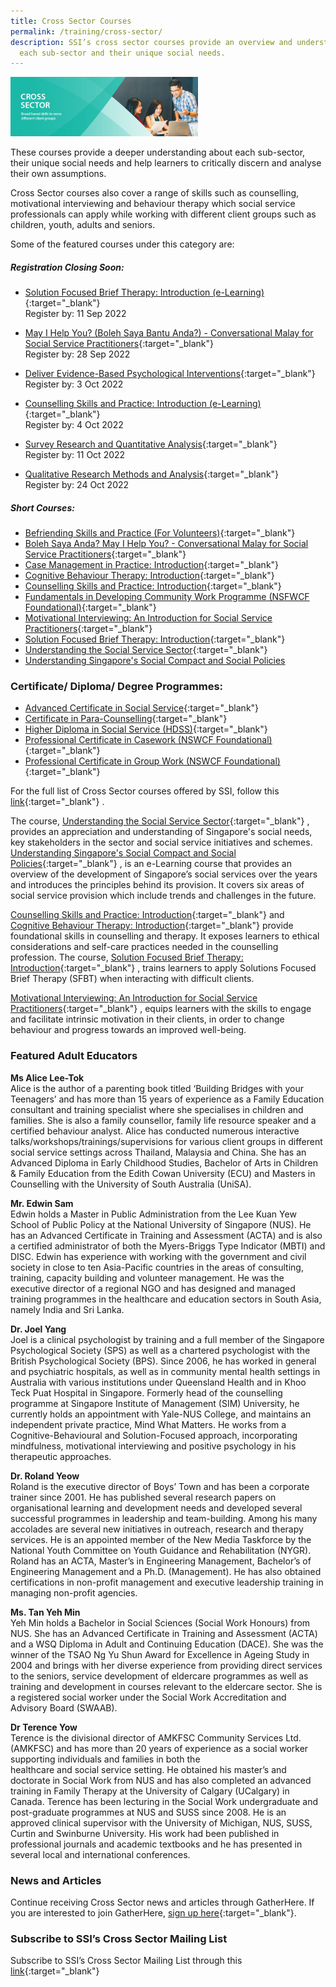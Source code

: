 ```yaml
---
title: Cross Sector Courses
permalink: /training/cross-sector/
description: SSI’s cross sector courses provide an overview and understanding of
  each sub-sector and their unique social needs.
---
```

![Social Service Institute (SSI) Singapore - Counselling, Motivational Interviewing & Behaviour Therapy Courses](/images/training/SSI_header-banner-757-x-239px1.jpg)

These courses provide a deeper understanding about each sub-sector, their unique social needs and help learners to critically discern and analyse their own assumptions.  
  
Cross Sector courses also cover a range of skills such as counselling, motivational interviewing and behaviour therapy which social service professionals can apply while working with different client groups such as children, youth, adults and seniors.  
  
Some of the featured courses under this category are:

##### **Registration Closing Soon:**
-   [Solution Focused Brief Therapy: Introduction (e-Learning)](https://iltms.ssi.gov.sg/registration/#/Course?coursecode=SCRS5279){:target="_blank"} <br> Register by: 11 Sep 2022

-   [May I Help You? (Boleh Saya Bantu Anda?) - Conversational Malay for Social Service Practitioners](https://iltms.ssi.gov.sg/registration/#/Course?coursecode=SCRS5647){:target="_blank"} <br> Register by: 28 Sep 2022
   
-   [Deliver Evidence-Based Psychological Interventions](https://iltms.ssi.gov.sg/registration/#/Course?coursecode=SCRS480){:target="_blank"} <br> Register by: 3 Oct 2022

-   [Counselling Skills and Practice: Introduction (e-Learning)](https://iltms.ssi.gov.sg/registration/#/Course?coursecode=SCRS5229){:target="_blank"} <br> Register by: 4 Oct 2022

-   [Survey Research and Quantitative Analysis](https://iltms.ssi.gov.sg/registration/#/Course?coursecode=NRES5270){:target="_blank"} <br> Register by: 11 Oct 2022

-   [Qualitative Research Methods and Analysis](https://iltms.ssi.gov.sg/registration/#/Course?coursecode=NRES5053){:target="_blank"} <br> Register by: 24 Oct 2022

##### **Short Courses:**

-   [Befriending Skills and Practice (For Volunteers)](https://iltms.ssi.gov.sg/registration/#/Course?coursecode=SVDM5311){:target="_blank"}   
-   [Boleh Saya Anda? May I Help You? - Conversational Malay for Social Service Practitioners](https://iltms.ssi.gov.sg/registration/#/Course?coursecode=SCRS5647){:target="_blank"}   
-   [Case Management in Practice: Introduction](https://iltms.ssi.gov.sg/registration/#/Course?coursecode=SCRS5228){:target="_blank"}   
-   [Cognitive Behaviour Therapy: Introduction](https://iltms.ssi.gov.sg/registration/#/Course?coursecode=SCYF5141){:target="_blank"}   
-   [Counselling Skills and Practice: Introduction](https://iltms.ssi.gov.sg/registration/#/Course?coursecode=SCRS5229){:target="_blank"}   
-   [Fundamentals in Developing Community Work Programme (NSFWCF Foundational)](https://iltms.ssi.gov.sg/registration/#/Course?coursecode=SCET159){:target="_blank"}   
-   [Motivational Interviewing: An Introduction for Social Service Practitioners](https://iltms.ssi.gov.sg/registration/#/Course?coursecode=SCYF5725){:target="_blank"}   
-   [Solution Focused Brief Therapy: Introduction](https://iltms.ssi.gov.sg/registration/#/Course?coursecode=SCRS5279){:target="_blank"}   
-   [Understanding the Social Service Sector](https://iltms.ssi.gov.sg/registration/#/Course?coursecode=SCET6-M){:target="_blank"} 
-  [Understanding Singapore's Social Compact and Social Policies](https://iltms.ssi.gov.sg/registration/#/Course?coursecode=SCRS400)

### **Certificate/ Diploma/ Degree Programmes:**

-   [Advanced Certificate in Social Service](/training/cet-programmes/advanced-certificate-in-social-service/){:target="_blank"}  
-   [Certificate in Para-Counselling](/training/cet-programmes/certificate-in-para-counselling/){:target="_blank"}     
-   [Higher Diploma in Social Service (HDSS)](/training/cet-programmes/higher-diploma-in-social-service/){:target="_blank"} 
-   [Professional Certificate in Casework (NSWCF Foundational)](/training/cet-programmes/professional-certificate-in-casework-(nswcf-foundational)/){:target="_blank"}   
-   [Professional Certificate in Group Work (NSWCF Foundational)](/training/cet-programmes/professional-certificate-in-group-work-(nswcf-foundational)/){:target="_blank"}   

For the full list of Cross Sector courses offered by SSI, follow this [link](https://iltms.ssi.gov.sg/registration#/Course){:target="_blank"}   .  
  
The course, [Understanding the Social Service Sector](https://iltms.ssi.gov.sg/registration/#/Course?coursecode=SCET6-M){:target="_blank"}   , provides an appreciation and understanding of Singapore's social needs, key stakeholders in the sector and social service initiatives and schemes. [Understanding Singapore's Social Compact and Social Policies](https://iltms.ssi.gov.sg/registration/#/Course?coursecode=SCRS400){:target="_blank"} , is an e-Learning course that provides an overview of the development of Singapore’s social services over the years and introduces the principles behind its provision. It covers six areas of social service provision which include trends and challenges in the future.  
  
[Counselling Skills and Practice: Introduction](https://iltms.ssi.gov.sg/registration/#/Course?coursecode=SCRS5229){:target="_blank"}    and [Cognitive Behaviour Therapy: Introduction](https://iltms.ssi.gov.sg/registration/#/Course?coursecode=SCYF5141){:target="_blank"}    provide foundational skills in counselling and therapy. It exposes learners to ethical considerations and self-care practices needed in the counselling profession. The course, [Solution Focused Brief Therapy: Introduction](https://iltms.ssi.gov.sg/registration/#/Course?coursecode=SCRS5279){:target="_blank"}   , trains learners to apply Solutions Focused Brief Therapy (SFBT) when interacting with difficult clients.

[Motivational Interviewing: An Introduction for Social Service Practitioners](https://iltms.ssi.gov.sg/registration/#/Course?coursecode=SCYF5725){:target="_blank"}   , equips learners with the skills to engage and facilitate intrinsic motivation in their clients, in order to change behaviour and progress towards an improved well-being.

### **Featured Adult Educators**

**Ms Alice Lee-Tok**  
Alice is the author of a parenting book titled ‘Building Bridges with your Teenagers’ and has more than 15 years of experience as a Family Education consultant and training specialist where she specialises in children and families. She is also a family counsellor, family life resource speaker and a certified behaviour analyst. Alice has conducted numerous interactive talks/workshops/trainings/supervisions for various client groups in different social service settings across Thailand, Malaysia and China. She has an Advanced Diploma in Early Childhood Studies, Bachelor of Arts in Children & Family Education from the Edith Cowan University (ECU) and Masters in Counselling with the University of South Australia (UniSA).  
  
**Mr. Edwin Sam**  
Edwin holds a Master in Public Administration from the Lee Kuan Yew School of Public Policy at the National University of Singapore (NUS). He has an Advanced Certificate in Training and Assessment (ACTA) and is also a certified administrator of both the Myers-Briggs Type Indicator (MBTI) and DISC. Edwin has experience with working with the government and civil society in close to ten Asia-Pacific countries in the areas of consulting, training, capacity building and volunteer management. He was the executive director of a regional NGO and has designed and managed training programmes in the healthcare and education sectors in South Asia, namely India and Sri Lanka.  
  
**Dr. Joel Yang**  
Joel is a clinical psychologist by training and a full member of the Singapore Psychological Society (SPS) as well as a chartered psychologist with the British Psychological Society (BPS). Since 2006, he has worked in general and psychiatric hospitals, as well as in community mental health settings in Australia with various institutions under Queensland Health and in Khoo Teck Puat Hospital in Singapore. Formerly head of the counselling programme at Singapore Institute of Management (SIM) University, he currently holds an appointment with Yale-NUS College, and maintains an independent private practice, Mind What Matters. He works from a Cognitive-Behavioural and Solution-Focused approach, incorporating mindfulness, motivational interviewing and positive psychology in his therapeutic approaches.  
  
**Dr. Roland Yeow**  
Roland is the executive director of Boys’ Town and has been a corporate trainer since 2001. He has published several research papers on organisational learning and development needs and developed several successful programmes in leadership and team-building. Among his many accolades are several new initiatives in outreach, research and therapy services. He is an appointed member of the New Media Taskforce by the National Youth Committee on Youth Guidance and Rehabilitation (NYGR). Roland has an ACTA, Master’s in Engineering Management, Bachelor’s of Engineering Management and a Ph.D. (Management). He has also obtained certifications in non-profit management and executive leadership training in managing non-profit agencies.  
  
**Ms. Tan Yeh Min**  
Yeh Min holds a Bachelor in Social Sciences (Social Work Honours) from NUS. She has an Advanced Certificate in Training and Assessment (ACTA) and a WSQ Diploma in Adult and Continuing Education (DACE). She was the winner of the TSAO Ng Yu Shun Award for Excellence in Ageing Study in 2004 and brings with her diverse experience from providing direct services to the seniors, service development of eldercare programmes as well as training and development in courses relevant to the eldercare sector. She is a registered social worker under the Social Work Accreditation and Advisory Board (SWAAB).  
  
**Dr Terence Yow**  
Terence is the divisional director of AMKFSC Community Services Ltd. (AMKFSC) and has more than 20 years of experience as a social worker supporting individuals and families in both the  
healthcare and social service setting. He obtained his master’s and doctorate in Social Work from NUS and has also completed an advanced training in Family Therapy at the University of Calgary (UCalgary) in Canada. Terence has been lecturing in the Social Work undergraduate and post-graduate programmes at NUS and SUSS since 2008. He is an approved clinical supervisor with the University of Michigan, NUS, SUSS, Curtin and Swinburne University. His work had been published in professional journals and academic textbooks and he has presented in several local and international conferences.

### **News and Articles**

Continue receiving Cross Sector news and articles through GatherHere. If you are interested to join GatherHere, [sign up here](https://go.gov.sg/gh-signup){:target="_blank"}.

### **Subscribe to SSI’s Cross Sector Mailing List**

Subscribe to SSI’s Cross Sector Mailing List through this [link](https://form.gov.sg/#!/62062a0f8cb95c001235e55d){:target="_blank"}